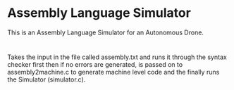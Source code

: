# Assembly Language Simulator
This is an Assembly Language Simulator for an Autonomous Drone. 
#
Takes the input in the file called assembly.txt and runs it through the syntax checker first then if no errors are generated, is passed on to assembly2machine.c to generate machine level code and the finally runs the Simulator (simulator.c).

